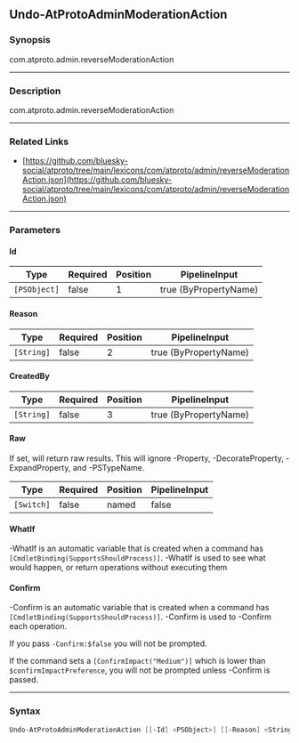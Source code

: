 Undo-AtProtoAdminModerationAction
---------------------------------




### Synopsis
com.atproto.admin.reverseModerationAction



---


### Description

com.atproto.admin.reverseModerationAction



---


### Related Links
* [https://github.com/bluesky-social/atproto/tree/main/lexicons/com/atproto/admin/reverseModerationAction.json](https://github.com/bluesky-social/atproto/tree/main/lexicons/com/atproto/admin/reverseModerationAction.json)





---


### Parameters
#### **Id**




|Type        |Required|Position|PipelineInput        |
|------------|--------|--------|---------------------|
|`[PSObject]`|false   |1       |true (ByPropertyName)|



#### **Reason**




|Type      |Required|Position|PipelineInput        |
|----------|--------|--------|---------------------|
|`[String]`|false   |2       |true (ByPropertyName)|



#### **CreatedBy**




|Type      |Required|Position|PipelineInput        |
|----------|--------|--------|---------------------|
|`[String]`|false   |3       |true (ByPropertyName)|



#### **Raw**

If set, will return raw results. This will ignore -Property, -DecorateProperty, -ExpandProperty, and -PSTypeName.






|Type      |Required|Position|PipelineInput|
|----------|--------|--------|-------------|
|`[Switch]`|false   |named   |false        |



#### **WhatIf**
-WhatIf is an automatic variable that is created when a command has ```[CmdletBinding(SupportsShouldProcess)]```.
-WhatIf is used to see what would happen, or return operations without executing them
#### **Confirm**
-Confirm is an automatic variable that is created when a command has ```[CmdletBinding(SupportsShouldProcess)]```.
-Confirm is used to -Confirm each operation.

If you pass ```-Confirm:$false``` you will not be prompted.


If the command sets a ```[ConfirmImpact("Medium")]``` which is lower than ```$confirmImpactPreference```, you will not be prompted unless -Confirm is passed.



---


### Syntax
```PowerShell
Undo-AtProtoAdminModerationAction [[-Id] <PSObject>] [[-Reason] <String>] [[-CreatedBy] <String>] [-Raw] [-WhatIf] [-Confirm] [<CommonParameters>]
```
